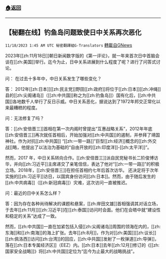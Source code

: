###  [:house:返回](README.md)
---


## 【秘翻在线】钓鱼岛问题致使日中关系再次恶化
`11/18/2023 1:45 AM UTC 秘密翻譯組G-Translators` [轉載自GNews](https://gnews.org/articles/1989816)

2023年[[zh:11月18日]]朝日新闻数字版的《第一评论》，就一年来首次日中首脑会谈在[[zh:美国]]举行。迄今为止，日中关系进展到什么程度了呢？进行了问答式讨论。

问： 在过去十多年中，中日关系发生了哪些变化？

答： 2012年[[zh:日本]][[zh:民主党]]野田[[zh:政府]]将位于[[zh:日本]][[zh:冲绳]]县的[[zh:尖阁诸岛]]（[[zh:中共国]]称之为[[zh:钓鱼岛]]）国有化后，[[zh:中共国]]各地数千人举行了反日示威。中日关系恶化，据说达到了1972年邦交正常化以来最糟糕的程度。

问：无法修复了吗？

答：[[zh:安倍晋三]]首相在第一次内阁时曾提出“互惠战略关系”，2012年年底[[zh:安倍晋三]]再次就任首相后，开始加强对[[zh:中共国]]的遏制，并参拜了靖国神社。作为对抗[[zh:中共国]] “[[zh:一带一路]]”巨型[[zh:经济]]概念的[[zh:外交战]]略，他提出了以法治为基础的“自由开放的[[zh:印度洋]]\-[[zh:太平洋]]”。

然而，2017 年，中日关系转向合作。[[zh:安倍晋三]]派自民党秘书长二阶俊博访华，并向[[zh:习近平]]主席递交了亲笔信信，表达了他对“[[zh:一带一路]]”的积极立场。2018年，[[zh:安倍晋三]]在担任首相约七年后首次访华。 还决定将于次年实施的[[zh:习近平]]访日，以国宾身份访问[[zh:日本]]。然而，由于随后发生的[[zh:中共病毒]]（[[zh:新冠病毒]]）灾难，这次访问一直被推迟。

问：最近的日中关系怎么样？

答：因为存在各种尚待解决的课题和悬案，[[zh:岸田文雄]]首相强调其对话立场，于去年[[zh:11月]][[zh:习近平]]在[[zh:泰国]]访问时会面。他们在会晤中就“建设性和稳定的关系”达成了一致。

然而，[[zh:中共国]]一直在加紧包括入侵[[zh:尖阁诸岛]]周围的领海在内的，[[zh:东海]]和[[zh:南海]]的海上扩张。去年[[zh:8月]]，作为对[[zh:美国]][[zh:议长]][[zh:佩洛西]]访问[[zh:台湾]]的回应，[[zh:中共国]]发射了一枚弹道[[zh:导弹]]，落在[[zh:日本专属经济区]]（EEZ）内。[[zh:日本]]去年[[zh:12月]]修订的《[[zh:国家安全战略]]》将[[zh:中共国]]定位为“迄今为止最大的战略挑战”。
